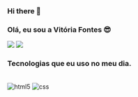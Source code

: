 ### Hi there 👋

### Olá, eu sou a Vitória Fontes 😎

<div> 
  <a href="https://www.instagram.com/silva.vit0ria/?next=%2F" target="_blank"><img src="https://img.shields.io/badge/-Instagram-%23E4405F?style=for-the-badge&logo=instagram&logoColor=white" target="_blank"></a>
  <a href="https://www.linkedin.com/in/vitoria01silva/" target="_blank"><img src="https://img.shields.io/badge/-LinkedIn-%230077B5?style=for-the-badge&logo=linkedin&logoColor=white" target="_blank"></a> 
  
</div>


### Tecnologias que eu uso no meu dia. 


<div style="display: inline_block"><br/>
<img align="center" alt="html5" src="![HTML5](https://img.shields.io/badge/html5-%23E34F26.svg?style=for-the-badge&logo=html5&logoColor=white)"/>
<img align="center" alt="css" scr="![CSS3](https://img.shields.io/badge/css3-%231572B6.svg?style=fo"/>
<img align="center" alt"js" scr=("https://img.shields.io/badge/JavaScript-323330?style=for-the-badge&logo=javascript&logoColor=F7DF1E")/>
</div>




